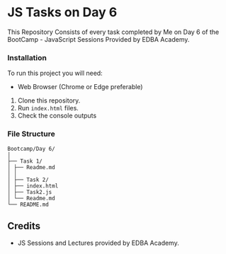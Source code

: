 # JS Tasks on Day 6
This Repository Consists of every task completed by Me on Day 6 of the BootCamp - JavaScript Sessions Provided by EDBA Academy.

### Installation
To run this project you will need:
- Web Browser (Chrome or Edge preferable)

1. Clone this repository.
2. Run `index.html` files.
3. Check the console outputs

### File Structure
```
Bootcamp/Day 6/
│
├── Task 1/
│ ├── Readme.md
│ │
│ ├── Task 2/
│ ├── index.html
│ ├── Task2.js
│ └── Readme.md
└── README.md
```

## Credits
- JS Sessions and Lectures provided by EDBA Academy.
